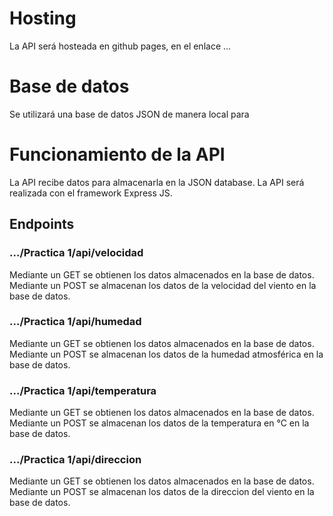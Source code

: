 # Hosting 
La API será hosteada en github pages, en el enlace ...

# Base de datos
Se utilizará una base de datos JSON de manera local para

# Funcionamiento de la API
La API recibe datos para almacenarla en la JSON database. La API será realizada con el framework Express JS.

## Endpoints

### .../Practica 1/api/velocidad
Mediante un GET se obtienen los datos almacenados en la base de datos.
Mediante un POST se almacenan los datos de la velocidad del viento en la base de datos.

### .../Practica 1/api/humedad
Mediante un GET se obtienen los datos almacenados en la base de datos.
Mediante un POST se almacenan los datos de la humedad atmosférica en la base de datos.

### .../Practica 1/api/temperatura
Mediante un GET se obtienen los datos almacenados en la base de datos.
Mediante un POST se almacenan los datos de la temperatura en °C en la base de datos.

### .../Practica 1/api/direccion
Mediante un GET se obtienen los datos almacenados en la base de datos.
Mediante un POST se almacenan los datos de la direccion del viento en la base de datos.
